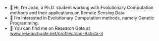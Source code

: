 - 👋 Hi, I’m João, a Ph.D. student working with Evolutionary Computation methods and their applications on Remote Sensing Data
- 👀 I’m interested in Evolutionary Computation methods, namely Genetic Programming.
- 📖 You can find me on Research Gate at www.researchgate.net/profile/Joao-Batista-3
